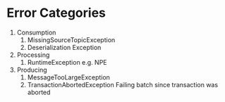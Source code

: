 # Error Categories 
1. Consumption
    1. MissingSourceTopicException
    2. Deserialization Exception
2. Processing
    1. RuntimeException e.g. NPE
3. Producing
    1. MessageTooLargeException
    2. TransactionAbortedException Failing batch since transaction was aborted
